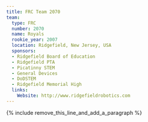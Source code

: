 ```yaml
---
title: FRC Team 2070
team:
  type: FRC
  number: 2070
  name: Royals
  rookie_year: 2007
  location: Ridgefield, New Jersey, USA
  sponsors:
  - Ridgefield Board of Education
  - Ridgefield PTA
  - Picatinny STEM
  - General Devices
  - DoDSTEM
  - Ridgefield Memorial High
  links:
    Website: http://www.ridgefieldrobotics.com
---
```


{% include remove_this_line_and_add_a_paragraph %}